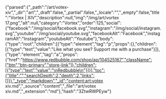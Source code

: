 {"parsed":{"_path":"/art/votex-xiv","_dir":"art","_draft":false,"_partial":false,"_locale":"","_empty":false,"title":"Vortex | XIV","description":null,"img":"/img/art/vortex 17.png","alt":null,"category":"Vortex","order":125,"social":{"facebook":"/img/social/facebook.svg","instagram":"/img/social/instagram.svg","youtube":"/img/social/youtube.svg","facebookAlt":"Facebook","instagramAlt":"Instagram","youtubeAlt":"Youtube"},"body":{"type":"root","children":[{"type":"element","tag":"p","props":{},"children":[{"type":"text","value":"Like what you see? Support me with a purchase"}]},{"type":"element","tag":"a","props":{"href":"https://www.redbubble.com/shop/ap/104525167","className":["btn","btn-primary","store-link"]},"children":[{"type":"text","value":"\nRedbubble\n"}]}],"toc":{"title":"","searchDepth":2,"depth":2,"links":[]}},"_type":"markdown","_id":"content:art:votex xiv.md","_source":"content","_file":"art/votex xiv.md","_extension":"md"},"hash":"3ZtwRWPEyw"}
